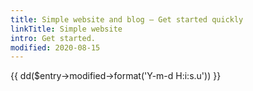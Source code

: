 ```yaml
---
title: Simple website and blog — Get started quickly
linkTitle: Simple website
intro: Get started.
modified: 2020-08-15
---
```


{{ dd($entry->modified->format('Y-m-d H:i:s.u')) }}
